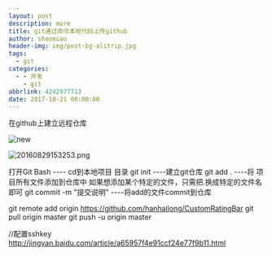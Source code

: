 ```yaml
---
layout: post
description: more
title: git通过命令本地代码上传github
author: shaomiao
header-img: img/post-bg-alitrip.jpg
tags:
  - git
categories:
  - - 开发
    - git
abbrlink: 4242977713
date: 2017-10-21 00:00:00
---
```

在github上建立远程仓库


![new](http://upload-images.jianshu.io/upload_images/2590671-3c5e7b7fdca9a1b4.png?imageMogr2/auto-orient/strip%7CimageView2/2/w/1240)

![20160829153253.png](http://upload-images.jianshu.io/upload_images/2590671-d16f18097e411c50.png?imageMogr2/auto-orient/strip%7CimageView2/2/w/1240)



打开Git Bash  ---- cd到本地项目 目录 
git init  ----建立git仓库
git add . ----将 项目所有文件添加到仓库中  如果想添加某个特定的文件，只需把.换成特定的文件名即可
git commit -m "提交说明" ----将add的文件commit到仓库


git remote add origin https://github.com/hanhailong/CustomRatingBar
git pull origin master
git push -u origin master

//配置sshkey
http://jingyan.baidu.com/article/a65957f4e91ccf24e77f9b11.html

